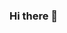 ### Hi there 👋

<!--
**DaphneOdera17/DaphneOdera17** is a ✨ _special_ ✨ repository because its `README.md` (this file) appears on your GitHub profile.

Here are some ideas to get you started:

- 🔭 I’m currently working on ...
- 🌱 I’m currently learning ...
- 👯 I’m looking to collaborate on ...
- 🤔 I’m looking for help with ...
- 💬 Ask me about ...
- 📫 How to reach me: ...
- 😄 Pronouns: ...
- ⚡ Fun fact: ...

### Hi there 👋
[![Anurag's GitHub stats](https://github-readme-stats.vercel.app/api?username=DaphneOdera17&count_private=true&show_icons=true&theme=react)](https://github.com/anuraghazra/github-readme-stats)
-->
